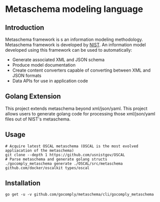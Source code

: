 # Metaschema modeling language

## Introduction

Metaschema framework is s an information modeling methodology. Metaschema
framework is developed by [NIST](https://pages.nist.gov/metaschema/). An
information model developed using this framework can be used to automatically:

 * Generate associated XML and JSON schema
 * Produce model documentation
 * Create content converters capable of converting between XML and JSON formats
 * Data APIs for use in application code

## Golang Extension

This project extends metaschema beyond xml/json/yaml. This project allows users
to generate golang code for processing those xml/json/yaml files out of NIST's
metaschema.

## Usage

```
# Acquire latest OSCAL metaschema (OSCAL is the most evolved appliacation of the metaschema)
git clone --depth 1 https://github.com/usnistgov/OSCAL
# Parse metaschema and generate golang structs
./gocomply_metaschema generate ./OSCAL/src/metaschema github.com/docker/oscalkit types/oscal
```

## Installation

```
go get -u -v github.com/gocomply/metaschema/cli/gocomply_metaschema
```

